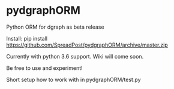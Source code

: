 # pydgraphORM
Python ORM for dgraph as beta release

Install: pip install https://github.com/SpreadPost/pydgraphORM/archive/master.zip


Currently with python 3.6 support.
Wiki will come soon.


Be free to use and experiment!

Short setup how to work with in pydgraphORM/test.py

